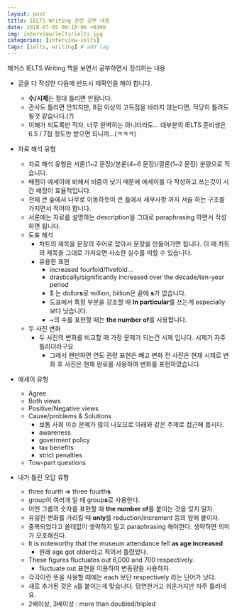 ```yaml
---
layout: post
title: IELTS Writing 관련 공부 내용
date: 2018-07-05 00:10:00 +0300
img: interview/ielts/ielts.jpg
categories: [interview-ielts] 
tags: [ielts, writing] # add tag
---
```


해커스 IELTS Writing 책을 보면서 공부하면서 정리하는 내용

+ 글을 다 작성한 다음에 반드시 재확인을 해야 합니다.
    + **수/시제**는 절대 틀리면 안됩니다.
    + 관사도 틀리면 안되지만, 8점 이상의 고득점을 바라지 않는다면, 적당히 틀려도 될것 같습니다.(?)
    + 이해가 되도록만 적자. 너무 완벽히는 아니더라도... 대부분의 IELTS 준비생은 6.5 / 7점 정도만 받으면 되니까...(ㅋㅋㅋ)

+ 자료 해석 유형
    + 자료 해석 유형은 서론(1~2 문장)/본론(4~6 문장)/결론(1~2 문장) 분량으로 적습니다.
    + 배점이 에세이에 비해서 비중이 낮기 때문에 에세이를 다 작성하고 쓰는것이 시간 배정이 효율적입니다.
    + 전체 큰 숲에서 나무로 이동하듯이 큰 틀에서 세부사항 까지 서술 하는 구조를 가지면서 적어야 합니다.
    + 서론에는 자료를 설명하는 description을 그대로 paraphrasing 하면서 작성하면 됩니다.
    + 도표 해석
        + 차트의 제목을 문장의 주어로 잡아서 문장을 만들어가면 됩니다. 이 때 차트의 제목을 그대로 가져오면 사소한 실수를 피할 수 있습니다.
        + 유용한 표현
            + increased fourfold/fivefold...
            + drastically/significantly increased over the decade/ten-year period
            + $ 는 dollor**s**로 million, billion은 끝에 **s**가 없습니다.
            + 도표에서 특정 부분을 강조할 때 **In particular**를 쓰는게 especially 보다 낫습니다.
            + ~의 수를 표현할 때는 **the number of**를 사용합니다.
    + 두 사진 변화
        + 두 사진의 변화를 비교할 때 가장 문제가 되는건 시제 입니다. 시제가 자주 틀리더라구요
            + 그래서 왠만하면 연도 관련 표현은 빼고 변화 전 사진은 현재 시제로 변화 후 사진은 현재 완료를 사용하여 변화를 표현하였습니다.
            

+ 에세이 유형
    + Agree
    + Both views
    + Positive/Negative views
    + Cause/problems & Solutions
        + 보통 사회 이슈 문제가 많이 나오므로 아래와 같은 주제로 접근해 봅시다.
        + awareness
        + goverment policy
        + tax benefits
        + strict penalties
    + Tow-part questions    
    
+ 내가 틀린 오답 유형
    + three fourth => three fourth**s**
    + group이 여러개 일 때 group**s**로 사용한다.
    + 어떤 그룹의 숫자를 표현할 때 **the number of**를 붙이는 것을 잊지 말자.
    + 유일한 변화를 가리킬 때 **only**를 reduction/increment 등의 앞에 붙이자.
    + 중복되었다고 쓸데없이 생략하지 말고 paraphrasing 해야한다. 생략하면 의미가 모호해진다.
    + It is noteworthy that the museum attendance fell **as age increased**
        + 원래 age got older라고 적어서 틀렸었다.
    + These figures fluctuates out 6,000 and 700 respectively.
        + fluctuate out 표현을 이용하여 변동량을 사용하자.
    + 각각이란 뜻을 사용할 때에는 each 보단 respectively 라는 단어가 낫다.
    + 새로 추가된 것은 `a`를 붙이는게 맞습니다. 당연한거고 쉬운거지만 자주 틀리네요.
    + 2배이상, 3배이상 : more than doubled/tripled